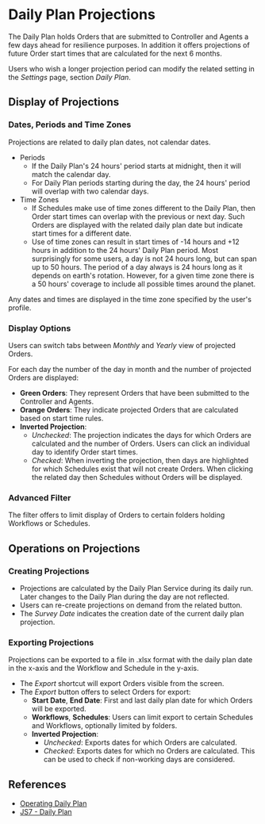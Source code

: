 # Daily Plan Projections

The Daily Plan holds Orders that are submitted to Controller and Agents a few days ahead for resilience purposes. In addition it offers projections of future Order start times that are calculated for the next 6 months.

Users who wish a longer projection period can modify the related setting in the *Settings* page, section *Daily Plan*.

## Display of Projections

### Dates, Periods and Time Zones

Projections are related to daily plan dates, not calendar dates. 

- Periods
  - If the Daily Plan's 24 hours' period starts at midnight, then it will match the calendar day.
  - For Daily Plan periods starting during the day, the 24 hours' period will overlap with two calendar days.
- Time Zones
  - If Schedules make use of time zones different to the Daily Plan, then Order start times can overlap with the previous or next day. Such Orders are displayed with the related daily plan date but indicate start times for a different date.
  - Use of time zones can result in start times of -14 hours and +12 hours in addition to the 24 hours' Daily Plan period. Most surprisingly for some users, a day is not 24 hours long, but can span up to 50 hours. The period of a day always is 24 hours long as it depends on earth's rotation. However, for a given time zone there is a 50 hours' coverage to include all possible times around the planet.

Any dates and times are displayed in the time zone specified by the user's profile.

### Display Options

Users can switch tabs between *Monthly* and *Yearly* view of projected Orders.

For each day the number of the day in month and the number of projected Orders are displayed:

- **Green Orders**: They represent Orders that have been submitted to the Controller and Agents.
- **Orange Orders**: They indicate projected Orders that are calculated based on start time rules.
- **Inverted Projection**:
  - *Unchecked*: The projection indicates the days for which Orders are calculated and the number of Orders. Users can click an individual day to identify Order start times.
  - *Checked*: When inverting the projection, then days are highlighted for which Schedules exist that will not create Orders. When clicking the related day then Schedules without Orders will be displayed.

### Advanced Filter

The filter offers to limit display of Orders to certain folders holding Workflows or Schedules.

## Operations on Projections

### Creating Projections

- Projections are calculated by the Daily Plan Service during its daily run. Later changes to the Daily Plan during the day are not reflected.
- Users can re-create projections on demand from the related button.
- The *Survey Date* indicates the creation date of the current daily plan projection.

### Exporting Projections

Projections can be exported to a file in .xlsx format with the daily plan date in the x-axis and the Workflow and Schedule in the y-axis.

- The *Export* shortcut will export Orders visible from the screen. 
- The *Export* button offers to select Orders for export:
  - **Start Date**, **End Date**: First and last daily plan date for which Orders will be exported.
  - **Workflows**, **Schedules**: Users can limit export to certain Schedules and Workflows, optionally limited by folders.
  - **Inverted Projection**: 
    - *Unchecked*: Exports dates for which Orders are calculated.
    - *Checked*: Exports dates for which no Orders are calculated. This can be used to check if non-working days are considered.

## References

- [Operating Daily Plan](/operating-daily-plan)
- [JS7 - Daily Plan](https://kb.sos-berlin.com/display/JS7/JS7+-+Daily+Plan)
